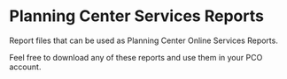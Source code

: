 # Planning Center Services Reports
Report files that can be used as Planning Center Online Services Reports.

Feel free to download any of these reports and use them in your PCO account.
